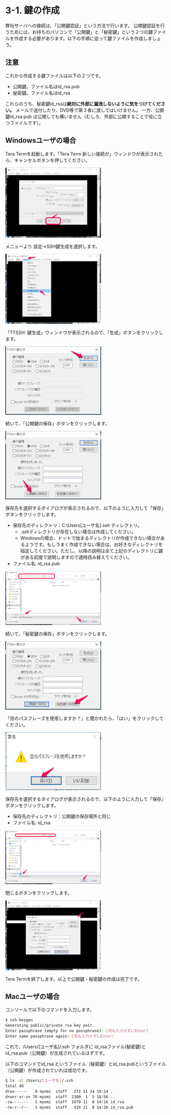 # 3-1. 鍵の作成

弊社サーバへの接続は、「公開鍵認証」という方法で行います。
公開鍵認証を行うためには、お持ちのパソコンで「公開鍵」と「秘密鍵」という２つの鍵ファイルを作成する必要があります。以下の手順に従って鍵ファイルを作成しましょう。


## 注意
これから作成する鍵ファイルは以下の２つです。
- 公開鍵。ファイル名はid_rsa.pub
- 秘密鍵。ファイル名はid_rsa

これらのうち、秘密鍵id_rsaは**絶対に外部に漏洩しないように気をつけてください。**
メールで送付したり、DVD等で第３者に渡してはいけません。
一方、公開鍵id_rsa.pub は公開しても構いません（むしろ、外部に公開することで役に立つファイルです）。


## Windowsユーザの場合

Tera Termを起動します。「Tera Term 新しい接続が」ウィンドウが表示されたら、キャンセルボタンを押してください。

![teraterm起動](../images/image-03-0001.png)

メニューより 設定->SSH鍵生成を選択します。

![teraterm起動](../images/image-03-0002.png)

「TTSSH: 鍵生成」ウィンドウが表示されるので、「生成」ボタンをクリックします。

![teraterm起動](../images/image-03-0003.png)

続いて、「公開鍵の保存」ボタンをクリックします。

![teraterm起動](../images/image-03-0004.png)

保存先を選択するダイアログが表示されるので、以下のように入力して「保存」ボタンをクリックします。
- 保存先のディレクトリ：C:\Users\[ユーザ名]\.ssh ディレクトリ。
    - .sshディレクトリが存在しない場合は作成してください。
    - Windowsの場合、ドットで始まるディレクトリが作成できない場合があるようです。もしうまく作成できない場合は、お好きなディレクトリを指定してください。ただし、以降の説明は全て上記のディレクトリに鍵がある前提で説明しますので適時読み替えてください。
- ファイル名: id_rsa.pub

![teraterm起動](../images/image-03-0005.png)

続いて、「秘密鍵の保存」ボタンをクリックします。

![teraterm起動](../images/image-03-0006.png)

「空のパスフレーズを使用しますか？」と聞かれたら、「はい」をクリックしてください。

![teraterm起動](../images/image-03-0007.png)

保存先を選択するダイアログが表示されるので、以下のように入力して「保存」ボタンをクリックします。
- 保存先のディレクトリ：公開鍵の保存場所と同じ
- ファイル名: id_rsa

![teraterm起動](../images/image-03-0008.png)

閉じるボタンをクリックします。

![teraterm起動](../images/image-03-0009.png)

Tera Termを終了します。以上で公開鍵・秘密鍵の作成は完了です。

## Macユーザの場合
コンソールで以下のコマンドを入力します。
```sh
$ ssh-keygen
Generating public/private rsa key pair.
Enter passphrase (empty for no passphrase): [何も入力せずにEnter]
Enter same passphrase again: [何も入力せずにEnter]
```

これで、/Users/[ユーザ名]/.ssh フォルダに id_rsaファイル(秘密鍵)とid_rsa.pub（公開鍵）が生成されているはずです。

以下のコマンドでid_rsa というファイル（秘密鍵）とid_rsa.pubというファイル（公開鍵）が作成されていれば成功です。

```sh
$ ls -al /Users/[ユーザ名]/.ssh
total 40
drwx------   8 myomi  staff   272 11 24 19:14 .
drwxr-xr-x+ 70 myomi  staff  2380  1  5 18:56 ..
-rw-------   1 myomi  staff  1679 11  8 14:16 id_rsa
-rw-r--r--   1 myomi  staff   419 11  8 14:16 id_rsa.pub
```


